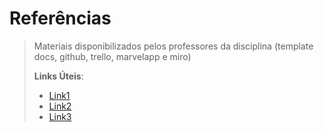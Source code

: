 # Referências

> Materiais disponibilizados pelos professores da disciplina (template docs, github, trello, marvelapp e miro)
>
> **Links Úteis**:
> - [Link1](http://www.ppgcom.uerj.br/teses/2007/pdf/03/Claudia_OConor_DC.pdf)
> - [Link2](https://www5.usp.br/noticias/especial-2/pesquisa-tenta-entender-a-complicada-relacao-entre-idosos-e-tecnologia/)
> - [Link3](https://www.cnnbrasil.com.br/tecnologia/levantamento-indica-que-97-dos-idosos-brasileiros-acessam-a-internet/)
>
